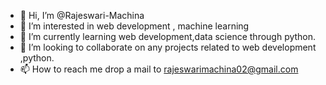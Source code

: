 - 👋 Hi, I’m @Rajeswari-Machina
- 👀 I’m interested in web development , machine learning
- 🌱 I’m currently learning web development,data science through python.
- 💞️ I’m looking to collaborate on any projects related to web development ,python.
- 📫 How to reach me drop a mail to rajeswarimachina02@gmail.com

<!---
Rajeswari-Machina/Rajeswari-Machina is a ✨ special ✨ repository because its `README.md` (this file) appears on your GitHub profile.
You can click the Preview link to take a look at your changes.
--->
